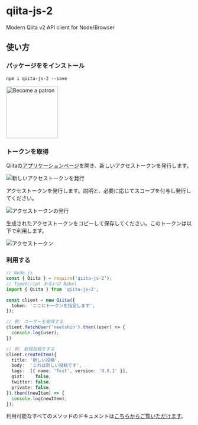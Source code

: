 # qiita-js-2
Modern Qiita v2 API client for Node/Browser

## 使い方
### パッケージををインストール
```
npm i qiita-js-2 --save
```
<img src='https://c5.patreon.com/external/logo/become_a_patron_button.png' alt='Become a patron' width='140px' />

### トークンを取得
Qiitaの[アプリケーションページ](https://qiita.com/settings/applications)を開き、新しいアクセストークンを発行します。

![新しいアクセストークンを発行](https://i.imgur.com/LPtgosR.png)

アクセストークンを発行します。説明と、必要に応じてスコープを付与し発行してください。

![アクセストークンの発行](https://i.imgur.com/7yxJWmw.png)

生成されたアクセストークンをコピーして保存してください。このトークンは以下で利用します。

![アクセストークン](https://i.imgur.com/l6V6qmg.png)

### 利用する
```ts
// Node.js
const { Qiita } = require('qiita-js-2');
// TypeScript あるいは Babel
import { Qiita } from 'qiita-js-2';

const client = new Qiita({
  token: 'ここにトークンを指定します',
});

// 例: ユーザーを取得する
client.fetchUser('neetshin').then((user) => {
  console.log(user);
})

// 例: 新規投稿をする
client.createItem({
  title: '新しい投稿',
  body:  'これは新しい投稿です',
  tags:  [{ name: 'Test', version: '0.0.1' }],
  gist:    false,
  twitter: false,
  private: false,
}).then((newItem) => {
  console.log(newItem);
});
```

利用可能なすべてのメソッドのドキュメントは[こちらからご覧いただけます](https://neet.github.io/qiita-js-2/classes/_client_qiita_.qiita.html)。
